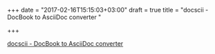+++
date = "2017-02-16T15:15:03+03:00"
draft = true
title = "docscii - DocBook to AsciiDoc converter "

+++

<p><a href="https://t.co/A2j16SCfvM">docscii - DocBook to AsciiDoc converter </a></p>
